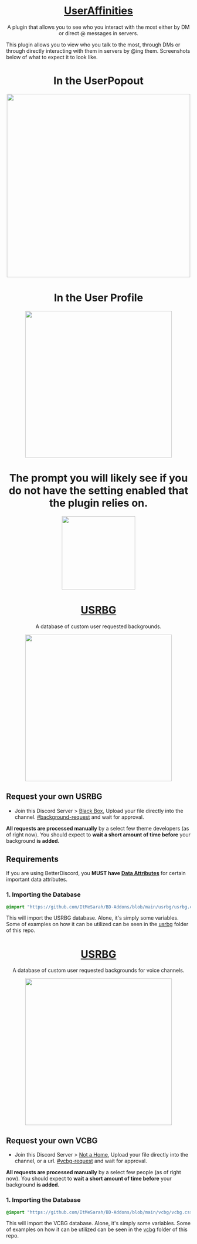 <h1 align="center"><a href="https://github.com/ItMeSarah/BD-Addons/releases/download/UserAffinities/UserAffinities.plugin.js">UserAffinities</a></h1>
<p align="center">A plugin that allows you to see who you interact with the most either by DM or direct @ messages in servers.</p>
This plugin allows you to view who you talk to the most, through DMs or through directly interacting with them in servers by @ing them.
Screenshots below of what to expect it to look like.
<h1 align="center">In the UserPopout</h1>
<p align="center"><img height="500" align="center" src="https://itmesarah.github.io/BD-Addons/plugins/UserAffinities/Screenshots/UserPopoutAffinity.jpg"></p>
<h1 align="center">In the User Profile</h1>
<p align="center"><img height="400" align="center" src="https://itmesarah.github.io/BD-Addons/plugins/UserAffinities/Screenshots/UserProfileAffinity.jpg"></p>
<h1 align="center">The prompt you will likely see if you do not have the setting enabled that the plugin relies on.</h1>
<p align="center"><img height="200" align="center" src="https://itmesarah.github.io/BD-Addons/plugins/UserAffinities/Screenshots/IncorrectSettings.jpg"></p>


<h1 align="center"><a href="https://github.com/ItMeSarah/BD-Addons/tree/main/usrbg/usrbg.css">USRBG</a></h1>
<p align="center">A database of custom user requested backgrounds.</p>

<p align="center"><img height="400" align="center" src="https://i.imgur.com/4spARFh.png"></p>

## Request your own USRBG
* Join this Discord Server > [Black Box](https://discord.gg/TeRQEPb), Upload your file directly into the channel. [#background-request](https://discord.com/channels/449175561529589761/645627516794699787/) and wait for approval.

**All requests are processed manually** by a select few theme developers (as of right now). You should expect to **wait a short amount of time before** your background **is added.**


## Requirements
If you are using BetterDiscord, you **MUST have [Data Attributes](https://raw.githubusercontent.com/ItMeSarah/BD-Addons/main/plugins/DataAttributes/DataAttributes.plugin.js)** for certain important data attributes.

### 1. Importing the Database

```css
@import "https://github.com/ItMeSarah/BD-Addons/blob/main/usrbg/usrbg.css";
```

This will import the USRBG database. Alone, it's simply some variables. Some of examples on how it can be utilized can be seen in the [usrbg](UsrBGSnippet.css) folder of this repo.

<h1 align="center"><a href="https://github.com/ItMeSarah/BD-Addons/tree/main/vcbg/vcbg.css">USRBG</a></h1>
<p align="center">A database of custom user requested backgrounds for voice channels.</p>

<p align="center"><img height="400" align="center" src="https://i.imgur.com/ekAbtmm.png"></p>

## Request your own VCBG
* Join this Discord Server > [Not a Home](https://discord.gg/7kzb9h27nR), Upload your file directly into the channel, or a url. [#vcbg-request](https://discord.com/channels/1050266856394604585/1050277118002606170) and wait for approval.

**All requests are processed manually** by a select few people (as of right now). You should expect to **wait a short amount of time before** your background **is added.**

### 1. Importing the Database

```css
@import "https://github.com/ItMeSarah/BD-Addons/blob/main/vcbg/vcbg.css";
```

This will import the VCBG database. Alone, it's simply some variables. Some of examples on how it can be utilized can be seen in the [vcbg](vcbg.css) folder of this repo.
